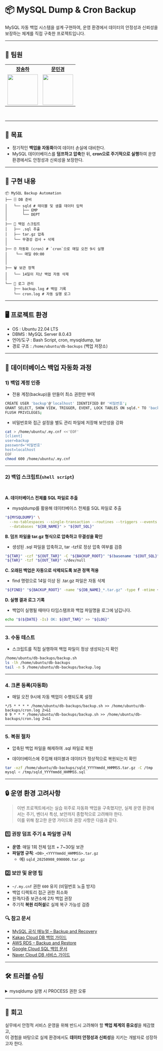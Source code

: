 # 📦 MySQL Dump & Cron Backup

MySQL 자동 백업 시스템을 설계·구현하여, 운영 환경에서 데이터의 안정성과 신뢰성을 보장하는 체계를 직접 구축한 프로젝트입니다.

---

## 👥 팀원
<table>
  <tr>
    <!-- 이름 (링크) -->
    <td align="center">
      <a href="https://github.com/songhajang"><strong>장송하</strong></a>
    </td>
    <td align="center">
      <a href="https://github.com/Minkyoungg0"><strong>문민경</strong></a>
    </td>
  </tr>
  <tr>
    <!-- 프로필 사진 -->
    <td align="center">
      <img src="https://github.com/songhajang.png" width="100"/>
    </td>
    <td align="center">
      <img src="https://github.com/Minkyoungg0.png" width="100"/>
    </td>
  </tr>
</table>

<br/>

---

## 🎯 목표 

- 정기적인 **백업을 자동화**하여 데이터 손실에 대비한다.
- MySQL 데이터베이스를 **덤프하고 압축**한 뒤, **cron으로 주기적으로 실행**하여 운영 환경에서도 안정성과 신뢰성을 보장한다.


---

## 🔧 구현 내용  
```
📦 MySQL Backup Automation
├── 🗄️ DB 준비
│   └── sqld # 테이블 및 샘플 데이터 입력
│       ├── EMP
│       └── DEPT
│
├── 📜 백업 스크립트
│   ├── .sql 추출
│   ├── tar.gz 압축
│   └── 무결성 검사 + 삭제
│
├── ⏰ 자동화 (cron) # `cron`으로 매일 오전 9시 실행
│    └── 매일 09:00
│   
│
├── 🗑️ 보관 정책
│   └── 14일이 지난 백업 자동 삭제
│
└── 📝 로그 관리
    ├── backup.log # 백업 기록
    └── cron.log # 자동 실행 로그
```

---

## 🖥️ 프로젝트 환경  
- OS : Ubuntu 22.04 LTS  
- DBMS : MySQL Server 8.0.43
- 언어/도구 : Bash Script, cron, mysqldump, tar  
- 경로 구조 : `/home/ubuntu/db-backups` (백업 저장소)

---

## 🔄 데이터베이스 백업 자동화 과정

### 1) 백업 계정 인증
- 전용 계정(backup)을 만들어 최소 권한만 부여
```bash
CREATE USER 'backup'@'localhost' IDENTIFIED BY '비밀번호';
GRANT SELECT, SHOW VIEW, TRIGGER, EVENT, LOCK TABLES ON sqld.* TO 'backup'@'localhost';
FLUSH PRIVILEGES;
```

- 비밀번호와 접근 설정을 별도 관리 파일에 저장해 보안성을 강화
```bash
cat > /home/ubuntu/.my.cnf <<'EOF'
[client]
user=backup
password='비밀번호'
host=localhost
EOF
chmod 600 /home/ubuntu/.my.cnf
```

---

### 2) 백업 스크립트(`shell script`)

<br>

**A. 데이터베이스 전체를 SQL 파일로 추출**
- mysqldump를 활용해 데이터베이스 전체를 SQL 파일로 추출
```bash
"${MYSQLDUMP}" \
  --no-tablespaces --single-transaction --routines --triggers --events \
  --databases "${DB_NAME}" > "${OUT_SQL}"
```

**B. 덤프 파일을 tar.gz 형식으로 압축하고 무결성을 확인**
- 생성된 .sql 파일을 압축하고, tar -tzf로 정상 압축 여부를 검증
```bash
"${TAR}" -czf "${OUT_TAR}" -C "${BACKUP_ROOT}" "$(basename "${OUT_SQL}")"
"${TAR}" -tzf "${OUT_TAR}" >/dev/null
```

**C. 오래된 백업은 자동으로 삭제되도록 보관 정책 적용**
- find 명령으로 14일 이상 된 .tar.gz 파일은 자동 삭제
```bash
"${FIND}" "${BACKUP_ROOT}" -name "${DB_NAME}_*.tar.gz" -type f -mtime +14 -delete
```
**D. 실행 결과 로그 기록**
- 백업이 실행될 때마다 타임스탬프와 백업 파일명을 로그에 남깁니다.
```bash
echo "$(${DATE} -Is) OK: ${OUT_TAR}" >> "${LOG}"
```

---

### 3. 수동 테스트
- 스크립트를 직접 실행하여 백업 파일이 정상 생성되는지 확인
```bash
/home/ubuntu/db-backups/backup.sh
ls -lh /home/ubuntu/db-backups
tail -n 5 /home/ubuntu/db-backups/backup.log
```
---

### 4. 크론 등록(자동화)
- 매일 오전 9시에 자동 백업이 수행되도록 설정
```cron
*/5 * * * * /home/ubuntu/db-backups/backup.sh >> /home/ubuntu/db-backups/cron.log 2>&1
0 9 * * * /home/ubuntu/db-backups/backup.sh >> /home/ubuntu/db-backups/cron.log 2>&1
```
---

### 5. 복원 절차
- 압축된 백업 파일을 해제하여 .sql 파일로 복원

- 데이터베이스에 주입해 테이블과 데이터가 정상적으로 복원되는지 확인
```bash
tar -xzf /home/ubuntu/db-backups/sqld_YYYYmmdd_HHMMSS.tar.gz -C /tmp
mysql < /tmp/sqld_YYYYmmdd_HHMMSS.sql
```

---
## 🔒 운영 환경 고려사항
> 이번 프로젝트에서는 실습 위주로 자동화 백업을 구축했지만,
> 실제 운영 환경에서는 주기, 벤더사 특성, 보안까지 종합적으로 고려해야 한다.  
> 이를 위해 참고한 운영 가이드와 권장 사항은 다음과 같다.

### 1️⃣ 권장 덤프 주기 & 파일명 규칙  
- **운영**: 매일 1회 전체 덤프 + 7~30일 보관  
- **파일명 규칙**: `<DB>_<YYYYmmdd_HHMMSS>.tar.gz`  
  - 예) `sqld_20250908_090000.tar.gz`


### 2️⃣ 보안 및 운영 팁
- `~/.my.cnf` 권한 `600` 유지 (비밀번호 노출 방지)  
- 백업 디렉토리 접근 권한 최소화  
- 원격/다중 보관소에 2차 백업 권장  
- 주기적 **복원 리허설**로 실제 복구 가능성 검증

### 🔍 참고 문서
- [MySQL 공식 매뉴얼 – Backup and Recovery](https://dev.mysql.com/doc/refman/8.0/en/backup-and-recovery.html)  
- [Kakao Cloud DB 백업 가이드](https://cloud.kakao.com/docs)  
- [AWS RDS – Backup and Restore](https://docs.aws.amazon.com/AmazonRDS/latest/UserGuide/CHAP_CommonTasks.BackupRestore.html)  
- [Google Cloud SQL 백업 문서](https://cloud.google.com/sql/docs/mysql/backup-recovery)  
- [Naver Cloud DB 서비스 가이드](https://guide.ncloud-docs.com/docs/database-mysql-overview)  


---

## 🛠️ 트러블 슈팅


<details>
<summary> mysqldump 실행 시 PROCESS 권한 오류</summary>

- 증상 : `mysqldump` 실행 시 다음과 같은 에러 발생  
  ```bash
  ubuntu@myserver00:~$ ./db-backups/backup.sh
  mysqldump: Error: 'Access denied; you need (at least one of) the PROCESS privilege(s) for this operation' when trying to dump tablespaces
<br>
- 원인 : mysqldump 기본 동작에 tablespaces 관련 메타데이터도 포함되는데, 이를 조회하려면 PROCESS 권한이 필요함.
<br>
- 해결 : 운영 환경에서는 PROCESS 권한을 주는 게 부담될 수 있으므로, `--no-tablespaces` 옵션을 추가해 덤프 시 tablespaces 정보를 제외
</details>

---

## 📝 회고

실무에서 안정적 서비스 운영을 위해 반드시 고려해야 할 **백업 체계의 중요성**을 체감했고,<br>
이 경험을 바탕으로 실제 환경에서도 **데이터 안정성과 신뢰성**을 지키는 개발자로 성장하고자 한다.

